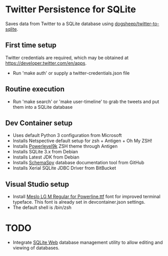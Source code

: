 # Twitter Persistence for SQLite

Saves data from Twitter to a SQLite database using [dogsheep/twitter-to-sqlite](https://github.com/dogsheep/twitter-to-sqlite). 

## First time setup

Twitter credentials are required, which may be obtained at https://developer.twitter.com/en/apps. 

* Run 'make auth' or supply a twitter-credentials.json file

## Routine execution

* Run 'make search' or 'make user-timeline' to grab the tweets and put them into a SQLite database

## Dev Container setup

* Uses default Python 3 configuration from Microsoft
* Installs Netspective default setup for zsh + Antigen + Oh My ZSH!
* Installs [Powerlevel9k](https://github.com/romkatv/powerlevel10k) ZSH theme through Antigen
* Installs SQLite 3.x from Debian
* Installs Latest JDK from Debian
* Installs [SchemaSpy](http://schemaspy.org/) database documentation tool from GitHub
* Installs Xerial SQLite JDBC Driver from BitBucket

## Visual Studio setup

* Install [Meslo LG M Regular for Powerline.ttf](https://github.com/powerline/fonts/tree/master/Meslo%20Slashed) font for improved terminal typeface. This font is already set in devcontainer.json settings. 
* The default shell is /bin/zsh

# TODO

* Integrate [SQLite Web](https://github.com/coleifer/sqlite-web) database management utility to allow editing and viewing of databases.